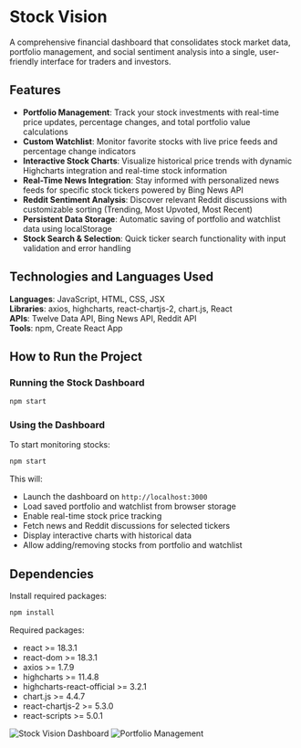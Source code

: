 # Stock Vision
A comprehensive financial dashboard that consolidates stock market data, portfolio management, and social sentiment analysis into a single, user-friendly interface for traders and investors.

## Features
- **Portfolio Management**: Track your stock investments with real-time price updates, percentage changes, and total portfolio value calculations
- **Custom Watchlist**: Monitor favorite stocks with live price feeds and percentage change indicators
- **Interactive Stock Charts**: Visualize historical price trends with dynamic Highcharts integration and real-time stock information
- **Real-Time News Integration**: Stay informed with personalized news feeds for specific stock tickers powered by Bing News API
- **Reddit Sentiment Analysis**: Discover relevant Reddit discussions with customizable sorting (Trending, Most Upvoted, Most Recent)
- **Persistent Data Storage**: Automatic saving of portfolio and watchlist data using localStorage
- **Stock Search & Selection**: Quick ticker search functionality with input validation and error handling

## Technologies and Languages Used
**Languages**: JavaScript, HTML, CSS, JSX  
**Libraries**: axios, highcharts, react-chartjs-2, chart.js, React  
**APIs**: Twelve Data API, Bing News API, Reddit API  
**Tools**: npm, Create React App

## How to Run the Project

### Running the Stock Dashboard
```bash
npm start
```

### Using the Dashboard
To start monitoring stocks:

```bash
npm start
```

This will:
- Launch the dashboard on `http://localhost:3000`
- Load saved portfolio and watchlist from browser storage
- Enable real-time stock price tracking
- Fetch news and Reddit discussions for selected tickers
- Display interactive charts with historical data
- Allow adding/removing stocks from portfolio and watchlist

## Dependencies

Install required packages:

```bash
npm install
```

Required packages:
- react >= 18.3.1
- react-dom >= 18.3.1
- axios >= 1.7.9
- highcharts >= 11.4.8
- highcharts-react-official >= 3.2.1
- chart.js >= 4.4.7
- react-chartjs-2 >= 5.3.0
- react-scripts >= 5.0.1

![Stock Vision Dashboard](https://github.com/user-attachments/assets/c66eed0a-315a-470c-b6ee-931e38821679)
![Portfolio Management](https://github.com/user-attachments/assets/e08e9e1a-ebaa-49f3-9f5f-38d0cd7a2d64)
